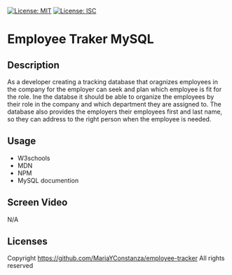 [![License: MIT](https://img.shields.io/badge/License-MIT-yellow.svg)](https://opensource.org/licenses/MIT)
[![License: ISC](https://img.shields.io/badge/License-ISC-blue.svg)](https://opensource.org/licenses/ISC)

# Employee Traker MySQL

## Description 
As a developer creating a tracking database that oragnizes employees in the company for the employer can seek and plan which employee is fit for the role. Ine the databse it should be able to organize the employees by their role in the company and which department they are assigned to. The database also provides the employers their employees first and last name, so they can address to the right person when the employee is needed.

## Usage
- W3schools
- MDN
- NPM
- MySQL documention

## Screen Video
N/A

## Licenses
Copyright https://github.com/MariaYConstanza/employee-tracker All rights reserved
